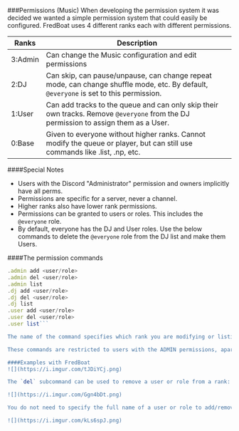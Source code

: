 ###Permissions (Music)
When developing the permission system it was decided we wanted a simple permission system that could easily be configured. FredBoat uses 4 different ranks each with different permissions.

Ranks | Description
------------- | -------------
3:Admin | Can change the Music configuration and edit permissions
2:DJ | Can skip, can pause/unpause, can change repeat mode, can change shuffle mode, etc. By default, `@everyone` is set to this permission.
1:User | Can add tracks to the queue and can only skip their own tracks. Remove `@everyone` from the DJ permission to assign them as a User.
0:Base | Given to everyone without higher ranks. Cannot modify the queue or player, but can still use commands like .list, .np, etc.

####Special Notes
- Users with the Discord "Administrator" permission and owners implicitly have all perms.
- Permissions are specific for a server, never a channel.
- Higher ranks also have lower rank permissions.
- Permissions can be granted to users or roles. This includes the `@everyone` role.
- By default, everyone has the DJ and User roles. Use the below commands to delete the `@everyone` role from the DJ list and make them Users.

####The permission commands
```javascript
.admin add <user/role>
.admin del <user/role>
.admin list
.dj add <user/role>
.dj del <user/role>
.dj list
.user add <user/role>
.user del <user/role>
.user list```

The name of the command specifies which rank you are modifying or listing.

These commands are restricted to users with the ADMIN permissions, apart from the list subcommand. The add subcommand can be used to add usernames or roles to a permission rank.

####Examples with FredBoat
![](https://i.imgur.com/tJDiYCj.png)

The `del` subcommand can be used to remove a user or role from a rank:

![](https://i.imgur.com/Ggn4bDt.png)

You do not need to specify the full name of a user or role to add/remove them. FredBoat will do a case-insensitive search of the names and ID numbers.

![](https://i.imgur.com/kLs6spJ.png)